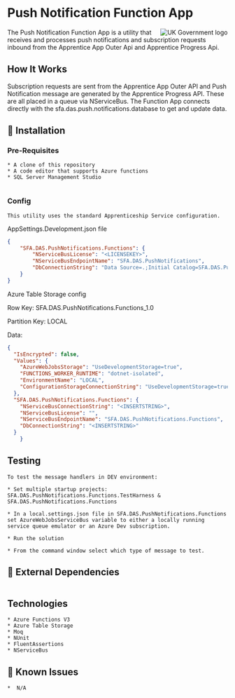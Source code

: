
# Push Notification Function App

<img src="https://avatars.githubusercontent.com/u/9841374?s=200&v=4" align="right" alt="UK Government logo">




The Push Notification Function App is a utility that receives and processes push notifications and  subscription requests inbound from the Apprentice App Outer Api and Apprentice Progress Api.


## How It Works
Subscription requests are sent from the Apprentice App Outer API and Push Notification message are generated by the Apprentice Progress API.  These are all placed in a queue via NServiceBus. The Function App connects directly with the sfa.das.push.notifications.database to get and update data. 



## 🚀 Installation

### Pre-Requisites

```
* A clone of this repository
* A code editor that supports Azure functions
* SQL Server Management Studio


```
### Config

```
This utility uses the standard Apprenticeship Service configuration.

```
AppSettings.Development.json file
```json
{
    "SFA.DAS.PushNotifications.Functions": {
        "NServiceBusLicense": "<LICENSEKEY>",
        "NServiceBusEndpointName": "SFA.DAS.PushNotifications",
        "DbConnectionString": "Data Source=.;Initial Catalog=SFA.DAS.PushNotifications.Database;Integrated Security=True"
    }
} 
```

Azure Table Storage config

Row Key: SFA.DAS.PushNotifications.Functions_1.0

Partition Key: LOCAL

Data:

```json
{
  "IsEncrypted": false,
  "Values": {
    "AzureWebJobsStorage": "UseDevelopmentStorage=true",
    "FUNCTIONS_WORKER_RUNTIME": "dotnet-isolated",
    "EnvironmentName": "LOCAL",
    "ConfigurationStorageConnectionString": "UseDevelopmentStorage=true"
  },
  "SFA.DAS.PushNotifications.Functions": {
    "NServiceBusConnectionString": "<INSERTSTRING>",
    "NServiceBusLicense": "",
    "NServiceBusEndpointName": "SFA.DAS.PushNotifications.Functions",
    "DbConnectionString": "<INSERTSTRING>"
  }
    }
```

## Testing

```
To test the message handlers in DEV environment:

* Set multiple startup projects: SFA.DAS.PushNotifications.Functions.TestHarness & SFA.DAS.PushNotifications.Functions

* In a local.settings.json file in SFA.DAS.PushNotifications.Functions set AzureWebJobsServiceBus variable to either a locally running service queue emulator or an Azure Dev subscription.

* Run the solution

* From the command window select which type of message to test.

```


## 🔗 External Dependencies


```

```

## Technologies
```
* Azure Functions V3
* Azure Table Storage
* Moq
* NUnit
* FluentAssertions
* NServiceBus
```

## 🐛 Known Issues

```
*  N/A
```
